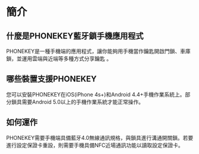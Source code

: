 # 簡介

## 什麼是PHONEKEY藍牙鎖手機應用程式

PHONEKEY是一種手機端的應用程式，讓你能夠用手機當作鑰匙開啟門鎖、車庫鎖，並運用雲端與近端等多種方式分享鑰匙 。

## 哪些裝置支援PHONEKEY

您可以安裝PHONEKEY在iOS\(iPhone 4s+\)和Android 4.4+手機作業系統上。部分鎖具需要Android 5.0以上的手機作業系統才能正常操作。

## 如何運作

PHONEKEY需要手機端具備藍牙4.0無線通訊規格，與鎖具進行溝通開關鎖。若要進行設定保證卡重設，則需要手機具備NFC近場通訊功能以讀取設定保證卡。

